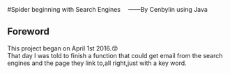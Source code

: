 #Spider beginning with Search Engines　
——By Cenbylin using Java<br/> 

Foreword
-----------------------------
This project began on April 1st 2016.:kissing_smiling_eyes:<br/>
That day I was told to finish a function that could get email from the search engines and the page they link to,all right,just with a key word.
